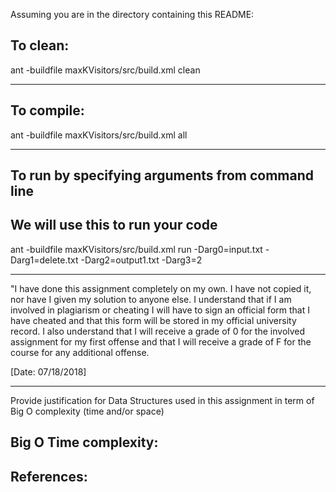 Assuming you are in the directory containing this README:

## To clean:
ant -buildfile maxKVisitors/src/build.xml clean

-----------------------------------------------------------------------
## To compile: 
ant -buildfile maxKVisitors/src/build.xml all

-----------------------------------------------------------------------
## To run by specifying arguments from command line 
## We will use this to run your code
ant -buildfile maxKVisitors/src/build.xml run -Darg0=input.txt -Darg1=delete.txt -Darg2=output1.txt -Darg3=2

-----------------------------------------------------------------------

"I have done this assignment completely on my own. I have not copied
it, nor have I given my solution to anyone else. I understand that if
I am involved in plagiarism or cheating I will have to sign an
official form that I have cheated and that this form will be stored in 
my official university record. I also understand that I will receive a
grade of 0 for the involved assignment for my first offense and that I
will receive a grade of F for the course for any additional
offense.
 
[Date: 07/18/2018]

-----------------------------------------------------------------------

Provide justification for Data Structures used in this assignment in
term of Big O complexity (time and/or space)


Big O Time complexity:
-----------------------------------------------------------------------

References:
------------------------------------------------------------------------